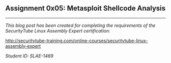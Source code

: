 ## Assignment 0x05: Metasploit Shellcode Analysis
---
_This blog post has been created for completing the requirements of the SecurityTube Linux Assembly Expert certification:_

http://securitytube-training.com/online-courses/securitytube-linux-assembly-expert

_Student ID: SLAE-1469_

